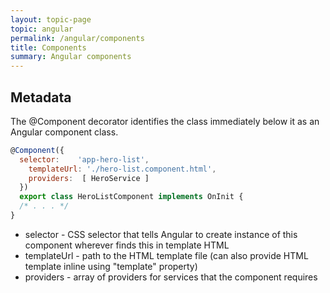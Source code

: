 ```yaml
---
layout: topic-page
topic: angular
permalink: /angular/components
title: Components
summary: Angular components
---
```



## Metadata
The @Component decorator identifies the class immediately below it as an Angular component class.
```javascript
@Component({
  selector:    'app-hero-list',
    templateUrl: './hero-list.component.html',
    providers:  [ HeroService ]
  })
  export class HeroListComponent implements OnInit {
  /* . . . */
}
```

* selector - CSS selector that tells Angular to create instance of this component wherever finds this in template HTML
* templateUrl - path to the HTML template file (can also provide HTML template inline using "template" property)
* providers - array of providers for services that the component requires
